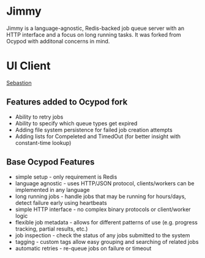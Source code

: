 # Jimmy

Jimmy is a language-agnostic, Redis-backed job queue server with an HTTP interface and a focus on long running tasks.
It was forked from Ocypod with additonal concerns in mind.

# UI Client
[Sebastion](https://github.com/nidhhoggr/sebastion)

## Features added to Ocypod fork
* Ability to retry jobs
* Ability to specify which queue types get expired
* Adding file system persistence for failed job creation attempts
* Adding lists for Compeleted and TimedOut (for better insight with constant-time lookup)

## Base Ocypod Features

* simple setup - only requirement is Redis
* language agnostic - uses HTTP/JSON protocol, clients/workers can be
  implemented in any language
* long running jobs - handle jobs that may be running for hours/days,
  detect failure early using heartbeats
* simple HTTP interface - no complex binary protocols or client/worker logic
* flexible job metadata - allows for different patterns of use (e.g. progress
  tracking, partial results, etc.)
* job inspection - check the status of any jobs submitted to the system
* tagging - custom tags allow easy grouping and searching of related jobs
* automatic retries - re-queue jobs on failure or timeout
